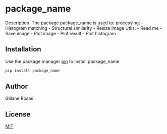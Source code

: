 # package_name

Description. 
The package package_name is used to:
	processing:
		- Histogram matching
		- Structural similarity
		- Resize image
	Utils:
		- Read me
		- Save image
		- Plot image
		- Plot result
		- Plot histogram
## Installation

Use the package manager [pip](1https://pip.pypa.io/en/stable/) to install package_name

```bash
pip install package_name
```


## Author
Gillane Rosas

## License
[MIT](https://choosealicense.com/licenses/mit/)